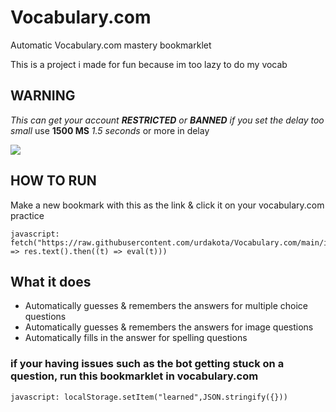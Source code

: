 # Vocabulary.com
Automatic Vocabulary.com mastery bookmarklet

This is a project i made for fun because im too lazy to do my vocab

## WARNING
*This can get your account **RESTRICTED** or **BANNED** if you set the delay too small*
 use **1500 MS** *1.5 seconds* or more in delay 

![](auto.gif)

## HOW TO RUN
Make a new bookmark with this as the link & click it on your vocabulary.com practice
```JS
javascript:  fetch("https://raw.githubusercontent.com/urdakota/Vocabulary.com/main/index.js").then((res) => res.text().then((t) => eval(t)))
```

## What it does
- Automatically guesses & remembers the answers for multiple choice questions
- Automatically guesses & remembers the answers for image questions
- Automatically fills in the answer for spelling questions

### if your having issues such as the bot getting stuck on a question, run this bookmarklet in vocabulary.com
```JS
javascript: localStorage.setItem("learned",JSON.stringify({}))
```
